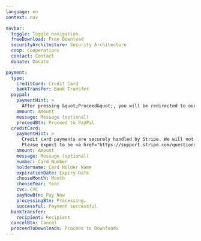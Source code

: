 ```yaml
---
language: en
context: nav

navbar:
  toggle: Toggle navigation
  freeDownload: Free Download
  securityArchitecture: Security Architecture
  coop: Cooperations
  contact: Contact
  donate: Donate

payment:
  type:
    creditCard: Credit Card
    bankTransfer: Bank Transfer
  paypal:
    paymentHint: >
      After pressing &quot;Proceed&quot;, you will be redirected to our PayPal site.
    amount: Amount
    message: Message (optional)
    proceedBtn: Proceed to PayPal
  creditCard:
    paymentHint: >
      Credit card payments are securely handled by Stripe. We will not be able to see your card number or CVC.
      Please expect to be <a href="https://support.stripe.com/questions/i-have-a-charge-on-my-card-from-stripe-but-i-m-not-a-stripe-user" target="_blank">charged by Stripe</a>.
    amount: Amount
    message: Message (optional)
    number: Card Number
    holdername: Card Holder Name
    expirationDate: Expiry Date
    chooseMonth: Month
    chooseYear: Year
    cvc: CVC
    payNowBtn: Pay Now
    processingBtn: Processing…
    successful: Payment successful
  bankTransfer:
    recipient: Recipient
  cancelBtn: Cancel
  proceedToDownloads: Proceed to Downloads
---
```

